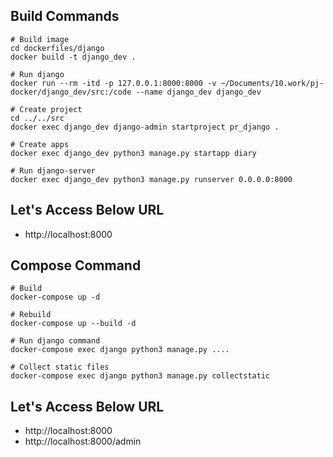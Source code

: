 ## Build Commands

```
# Build image
cd dockerfiles/django
docker build -t django_dev .

# Run django
docker run --rm -itd -p 127.0.0.1:8000:8000 -v ~/Documents/10.work/pj-docker/django_dev/src:/code --name django_dev django_dev

# Create project
cd ../../src
docker exec django_dev django-admin startproject pr_django .

# Create apps
docker exec django_dev python3 manage.py startapp diary

# Run django-server
docker exec django_dev python3 manage.py runserver 0.0.0.0:8000
```

## Let's Access Below URL

- http://localhost:8000

## Compose Command

```
# Build
docker-compose up -d

# Rebuild
docker-compose up --build -d

# Run django command
docker-compose exec django python3 manage.py ....

# Collect static files
docker-compose exec django python3 manage.py collectstatic
```

## Let's Access Below URL

- http://localhost:8000
- http://localhost:8000/admin
